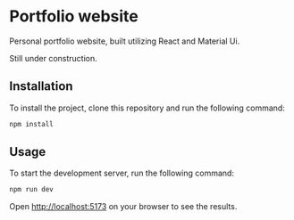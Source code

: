 # Portfolio website

Personal portfolio website, built utilizing React and Material Ui.

Still under construction.

## Installation

To install the project, clone this repository and run the following command:

```bash
npm install
```

## Usage

To start the development server, run the following command:

```bash
npm run dev
```

Open [http://localhost:5173](http://localhost:5173) on your browser to see the results.